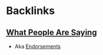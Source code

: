 
# Backlinks
## [What People Are Saying](<What People Are Saying.md>)
- Aka [Endorsements](<Endorsements.md>)

